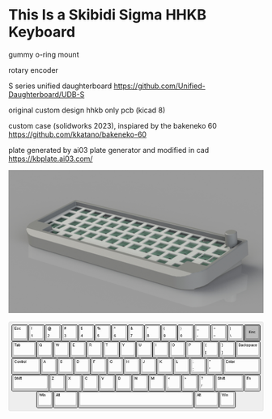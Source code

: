 # **This Is a Skibidi Sigma HHKB Keyboard**

gummy o-ring mount

rotary encoder

S series unified daughterboard https://github.com/Unified-Daughterboard/UDB-S

original custom design hhkb only pcb (kicad 8)

custom case (solidworks 2023), inspiared by the bakeneko 60 https://github.com/kkatano/bakeneko-60

plate generated by ai03 plate generator and modified in cad https://kbplate.ai03.com/

![Case Render](HHKB_Round1.JPG)


![KLE Layout](KLE_HHKB_Layout.jpg)
